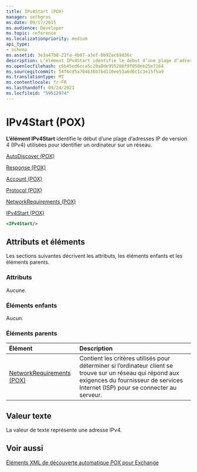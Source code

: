 ```yaml
---
title: IPv4Start (POX)
manager: sethgros
ms.date: 09/17/2015
ms.audience: Developer
ms.topic: reference
ms.localizationpriority: medium
api_type:
- schema
ms.assetid: 3e3a47b8-22fa-4b07-a3ef-0b92ac69d36c
description: L’élément IPv4Start identifie le début d’une plage d’adresses IP de version 4 (IPv4) utilisées pour identifier un ordinateur sur un réseau.
ms.openlocfilehash: c6b45ed6cca5c20a0de955286f9f058eb25e7164
ms.sourcegitcommit: 54f6cd5a704b36b76d110ee53a6d6c1c3e15f5a9
ms.translationtype: MT
ms.contentlocale: fr-FR
ms.lasthandoff: 09/24/2021
ms.locfileid: "59512974"
---
```

# <a name="ipv4start-pox"></a>IPv4Start (POX)

**L’élément IPv4Start** identifie le début d’une plage d’adresses IP de version 4 (IPv4) utilisées pour identifier un ordinateur sur un réseau. 
  
[AutoDiscover (POX)](autodiscover-pox.md)
  
[Response (POX)](response-pox.md)
  
[Account (POX)](account-pox.md)
  
[Protocol (POX)](protocol-pox.md)
  
[NetworkRequirements (POX)](networkrequirements-pox.md)
  
[IPv4Start (POX)](ipv4start-pox.md)
  
```xml
<IPv4Start/>
```

## <a name="attributes-and-elements"></a>Attributs et éléments

Les sections suivantes décrivent les attributs, les éléments enfants et les éléments parents.
  
### <a name="attributes"></a>Attributs

Aucune.
  
### <a name="child-elements"></a>Éléments enfants

Aucun.
  
### <a name="parent-elements"></a>Éléments parents

|**Élément**|**Description**|
|:-----|:-----|
|[NetworkRequirements (POX)](networkrequirements-pox.md) <br/> |Contient les critères utilisés pour déterminer si l’ordinateur client se trouve sur un réseau qui répond aux exigences du fournisseur de services Internet (ISP) pour se connecter au serveur.  <br/> |
   
## <a name="text-value"></a>Valeur texte

La valeur de texte représente une adresse IPv4.
  
## <a name="see-also"></a>Voir aussi



[Éléments XML de découverte automatique POX pour Exchange](pox-autodiscover-xml-elements-for-exchange.md)

